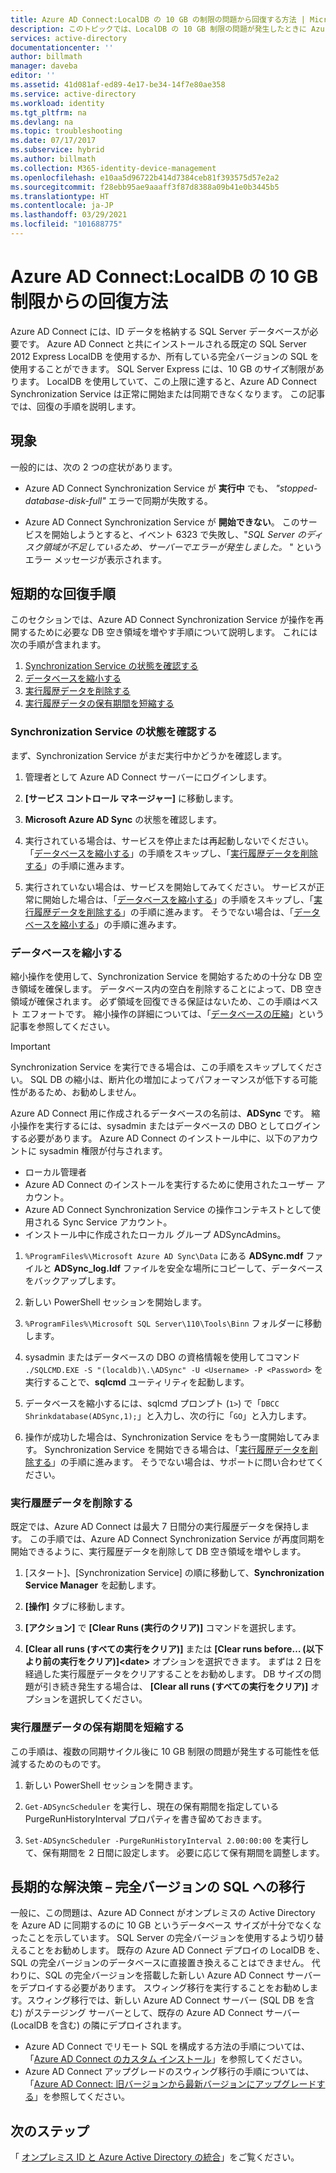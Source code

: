 ```yaml
---
title: Azure AD Connect:LocalDB の 10 GB の制限の問題から回復する方法 | Microsoft Docs
description: このトピックでは、LocalDB の 10 GB 制限の問題が発生したときに Azure AD Connect Synchronization Service を回復する方法について説明します。
services: active-directory
documentationcenter: ''
author: billmath
manager: daveba
editor: ''
ms.assetid: 41d081af-ed89-4e17-be34-14f7e80ae358
ms.service: active-directory
ms.workload: identity
ms.tgt_pltfrm: na
ms.devlang: na
ms.topic: troubleshooting
ms.date: 07/17/2017
ms.subservice: hybrid
ms.author: billmath
ms.collection: M365-identity-device-management
ms.openlocfilehash: e10aa5d96722b414d7384ceb81f393575d57e2a2
ms.sourcegitcommit: f28ebb95ae9aaaff3f87d8388a09b41e0b3445b5
ms.translationtype: HT
ms.contentlocale: ja-JP
ms.lasthandoff: 03/29/2021
ms.locfileid: "101688775"
---
```

# <a name="azure-ad-connect-how-to-recover-from-localdb-10-gb-limit"></a>Azure AD Connect:LocalDB の 10 GB 制限からの回復方法
Azure AD Connect には、ID データを格納する SQL Server データベースが必要です。 Azure AD Connect と共にインストールされる既定の SQL Server 2012 Express LocalDB を使用するか、所有している完全バージョンの SQL を使用することができます。 SQL Server Express には、10 GB のサイズ制限があります。 LocalDB を使用していて、この上限に達すると、Azure AD Connect Synchronization Service は正常に開始または同期できなくなります。 この記事では、回復の手順を説明します。

## <a name="symptoms"></a>現象
一般的には、次の 2 つの症状があります。

* Azure AD Connect Synchronization Service が **実行中** でも、 *"stopped-database-disk-full"* エラーで同期が失敗する。

* Azure AD Connect Synchronization Service が **開始できない**。 このサービスを開始しようとすると、イベント 6323 で失敗し、"*SQL Server のディスク領域が不足しているため、サーバーでエラーが発生しました。* " というエラー メッセージが表示されます。

## <a name="short-term-recovery-steps"></a>短期的な回復手順
このセクションでは、Azure AD Connect Synchronization Service が操作を再開するために必要な DB 空き領域を増やす手順について説明します。 これには次の手順が含まれます。
1. [Synchronization Service の状態を確認する](#determine-the-synchronization-service-status)
2. [データベースを縮小する](#shrink-the-database)
3. [実行履歴データを削除する](#delete-run-history-data)
4. [実行履歴データの保有期間を短縮する](#shorten-retention-period-for-run-history-data)

### <a name="determine-the-synchronization-service-status"></a>Synchronization Service の状態を確認する
まず、Synchronization Service がまだ実行中かどうかを確認します。

1. 管理者として Azure AD Connect サーバーにログインします。

2. **[サービス コントロール マネージャー]** に移動します。

3. **Microsoft Azure AD Sync** の状態を確認します。


4. 実行されている場合は、サービスを停止または再起動しないでください。 「[データベースを縮小する](#shrink-the-database)」の手順をスキップし、「[実行履歴データを削除する](#delete-run-history-data)」の手順に進みます。

5. 実行されていない場合は、サービスを開始してみてください。 サービスが正常に開始した場合は、「[データベースを縮小する](#shrink-the-database)」の手順をスキップし、「[実行履歴データを削除する](#delete-run-history-data)」の手順に進みます。 そうでない場合は、「[データベースを縮小する](#shrink-the-database)」の手順に進みます。

### <a name="shrink-the-database"></a>データベースを縮小する
縮小操作を使用して、Synchronization Service を開始するための十分な DB 空き領域を確保します。 データベース内の空白を削除することによって、DB 空き領域が確保されます。 必ず領域を回復できる保証はないため、この手順はベスト エフォートです。 縮小操作の詳細については、「[データベースの圧縮](/sql/relational-databases/databases/shrink-a-database)」という記事を参照してください。

> [!IMPORTANT]
> Synchronization Service を実行できる場合は、この手順をスキップしてください。 SQL DB の縮小は、断片化の増加によってパフォーマンスが低下する可能性があるため、お勧めしません。

Azure AD Connect 用に作成されるデータベースの名前は、**ADSync** です。 縮小操作を実行するには、sysadmin またはデータベースの DBO としてログインする必要があります。 Azure AD Connect のインストール中に、以下のアカウントに sysadmin 権限が付与されます。
* ローカル管理者
* Azure AD Connect のインストールを実行するために使用されたユーザー アカウント。
* Azure AD Connect Synchronization Service の操作コンテキストとして使用される Sync Service アカウント。
* インストール中に作成されたローカル グループ ADSyncAdmins。

1. `%ProgramFiles%\Microsoft Azure AD Sync\Data` にある **ADSync.mdf** ファイルと **ADSync_log.ldf** ファイルを安全な場所にコピーして、データベースをバックアップします。

2. 新しい PowerShell セッションを開始します。

3. `%ProgramFiles%\Microsoft SQL Server\110\Tools\Binn` フォルダーに移動します。

4. sysadmin またはデータベースの DBO の資格情報を使用してコマンド `./SQLCMD.EXE -S "(localdb)\.\ADSync" -U <Username> -P <Password>` を実行することで、**sqlcmd** ユーティリティを起動します。

5. データベースを縮小するには、sqlcmd プロンプト (`1>`) で「`DBCC Shrinkdatabase(ADSync,1);`」と入力し、次の行に「`GO`」と入力します。

6. 操作が成功した場合は、Synchronization Service をもう一度開始してみます。 Synchronization Service を開始できる場合は、「[実行履歴データを削除する](#delete-run-history-data)」の手順に進みます。 そうでない場合は、サポートに問い合わせてください。

### <a name="delete-run-history-data"></a>実行履歴データを削除する
既定では、Azure AD Connect は最大 7 日間分の実行履歴データを保持します。 この手順では、Azure AD Connect Synchronization Service が再度同期を開始できるように、実行履歴データを削除して DB 空き領域を増やします。

1. [スタート]、[Synchronization Service] の順に移動して、**Synchronization Service Manager** を起動します。

2. **[操作]** タブに移動します。

3. **[アクション]** で **[Clear Runs (実行のクリア)]** コマンドを選択します。

4. **[Clear all runs (すべての実行をクリア)]** または **[Clear runs before… (以下より前の実行をクリア)]\<date>** オプションを選択できます。 まずは 2 日を経過した実行履歴データをクリアすることをお勧めします。 DB サイズの問題が引き続き発生する場合は、 **[Clear all runs (すべての実行をクリア)]** オプションを選択してください。

### <a name="shorten-retention-period-for-run-history-data"></a>実行履歴データの保有期間を短縮する
この手順は、複数の同期サイクル後に 10 GB 制限の問題が発生する可能性を低減するためのものです。

1. 新しい PowerShell セッションを開きます。

2. `Get-ADSyncScheduler` を実行し、現在の保有期間を指定している PurgeRunHistoryInterval プロパティを書き留めておきます。

3. `Set-ADSyncScheduler -PurgeRunHistoryInterval 2.00:00:00` を実行して、保有期間を 2 日間に設定します。 必要に応じて保有期間を調整します。

## <a name="long-term-solution--migrate-to-full-sql"></a>長期的な解決策 – 完全バージョンの SQL への移行
一般に、この問題は、Azure AD Connect がオンプレミスの Active Directory を Azure AD に同期するのに 10 GB というデータベース サイズが十分でなくなったことを示しています。 SQL Server の完全バージョンを使用するよう切り替えることをお勧めします。 既存の Azure AD Connect デプロイの LocalDB を、SQL の完全バージョンのデータベースに直接置き換えることはできません。 代わりに、SQL の完全バージョンを搭載した新しい Azure AD Connect サーバーをデプロイする必要があります。 スウィング移行を実行することをお勧めします。スウィング移行では、新しい Azure AD Connect サーバー (SQL DB を含む) がステージング サーバーとして、既存の Azure AD Connect サーバー (LocalDB を含む) の隣にデプロイされます。 
* Azure AD Connect でリモート SQL を構成する方法の手順については、「[Azure AD Connect のカスタム インストール](./how-to-connect-install-custom.md)」を参照してください。
* Azure AD Connect アップグレードのスウィング移行の手順については、「[Azure AD Connect: 旧バージョンから最新バージョンにアップグレードする](./how-to-upgrade-previous-version.md#swing-migration)」を参照してください。

## <a name="next-steps"></a>次のステップ
「 [オンプレミス ID と Azure Active Directory の統合](whatis-hybrid-identity.md)」をご覧ください。
